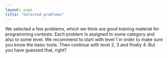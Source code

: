 ```yaml
---
layout: page
title: "Selected problems"
---
```


We selected a few problems, which we think are good training material for programming contests.  Each problem is assigned to some category and also to some level.  We recommend to start with level 1 in order to make sure you know the basic tools. Then continue with level 2, 3 and finally 4.  But you have guessed that, right?


<script src="sorttable.js"></script>

<style>
/* Sortable tables */
table.sortable thead {
    background-color:#eee;
    color:#666666;
    font-weight: bold;
    cursor: default;
}
</style>
